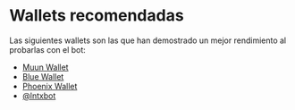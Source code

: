 # Wallets recomendadas

Las siguientes wallets son las que han demostrado un mejor rendimiento al probarlas con el bot:

* [Muun Wallet](https://muun.com/en/)
* [Blue Wallet](https://bluewallet.io/)
* [Phoenix Wallet](https://phoenix.acinq.co/)
* [@lntxbot](https://t.me/lntxbot)
